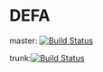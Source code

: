 # DEFA

master: [![Build Status](https://travis-ci.org/UniversityOfHelsinkiCS/DEFA.svg?branch=master)](https://travis-ci.org/UniversityOfHelsinkiCS/DEFA)

trunk:[![Build Status](https://travis-ci.org/UniversityOfHelsinkiCS/DEFA.svg?branch=trunk)](https://travis-ci.org/UniversityOfHelsinkiCS/DEFA)
